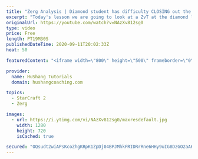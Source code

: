 ```yaml
---
title: "Zerg Analysis | Diamond student has difficulty CLOSING out the MATCH [Starcraft 2]"
excerpt: "Today's lesson we are going to look at a ZvT at the diamond level focusing on the Zerg Analysis. The zerg manages to get into a very strong position but has difficulty closing it out. Let's learn how we can approach this scenario better!  Zerg Analysis | Diamond student has difficulty CLOSING out the"
originalUrl: https://youtube.com/watch?v=NAzXv812sg0
type: video
price: Free
length: PT19M30S
publishedDateTime: 2020-09-11T20:02:33Z
heat: 50

featuredContent: "<iframe width=\"800\" height=\"500\" frameborder=\"0\" src=\"https://www.youtube.com/embed/NAzXv812sg0\" allow=\"accelerometer; autoplay; encrypted-media; gyroscope; picture-in-picture\" allowfullscreen></iframe>"

provider:
  name: HuShang Tutorials
  domain: hushangcoaching.com

topics:
  - StarCraft 2
  - Zerg

images:
  - url: https://i.ytimg.com/vi/NAzXv812sg0/maxresdefault.jpg
    width: 1280
    height: 720
    isCached: true

secured: "OQsudt2wiAPsKcoZhgKRpK1ZpDj04BPJMhkFRIDRrRne6HHy9uIG8DzGO2aAHAZfvRlOwF7GKFAd7trYlwgSmJO7aX+sz2oGbRKegZ46mKFykVpORzPOl0AMFg5xzJRvrxZJpKnPhgMvRY+XhwARqk1in80T6Vk8Tl0qoYXl9+zz2XybkxJ7eDcww9feW+bA1tAMuCnyo8YgH9vzZpxeQzlCsjJvoqrhI+yxEkSX0WE5l0Fy1R+ubi/p3Pp9nF8As7OS09hXN6gilxSZ1RP8+QFjG6wqyiTa58cNMnCTA0C5jJSH8F7PEgYZUuQPJjPgY6YthvDHfAgeoz6Ht4qORSS95kj5k9ai+UJQ57CIhtp3V5oYc6oaBPTAv9gky4kCVekBdZSUAs1ZNZOm/9smV4OA6X6OpRbiwh/xBlNDrcE=;4fJfAifII315SWJwX1+Q5g=="
---
```


